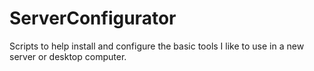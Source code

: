ServerConfigurator
==================

Scripts to help install and configure the basic tools I like to use in a new server or desktop computer.
